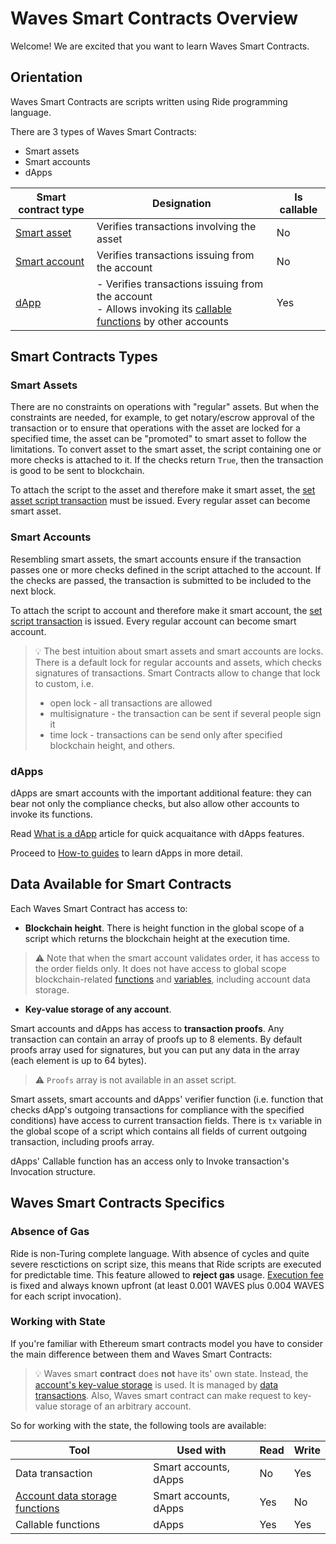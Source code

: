 # Waves Smart Contracts Overview

Welcome! We are excited that you want to learn Waves Smart Contracts.

## Orientation

Waves Smart Contracts are scripts written using Ride programming language.

There are 3 types of Waves Smart Contracts:

* Smart assets
* Smart accounts
* dApps

| Smart contract type | Designation | Is callable |
|---|---|---|
| [Smart asset](#smart-assets) | Verifies transactions involving the asset | No |
| [Smart account](#smart-accounts) | Verifies transactions issuing from the account  | No |
| [dApp](#dapp) | - Verifies transactions issuing from the account<br> - Allows invoking its [callable functions](/en/ride/functions/callable-function) by other accounts | Yes  |

## Smart Contracts Types

### Smart Assets <a id="smart-assets"></a>

There are no constraints on operations with "regular" assets. But when the constraints are needed, for example, to get notary/escrow approval of the transaction or to ensure that  operations with the asset are locked for a specified time, the asset can be "promoted" to smart asset to follow the limitations. To convert asset to the smart asset, the script containing one or more checks is attached to it. If the checks return `True`, then the transaction is good to be sent to blockchain.

To attach the script to the asset and therefore make it smart asset, the [set asset script transaction](/en/blockchain/transaction-type/set-asset-script-transaction.md) must be issued. Every regular asset can become smart asset.

### Smart Accounts <a id="smart-accounts"></a>

Resembling smart assets, the smart accounts ensure if the transaction passes one or more checks defined in the script attached to the account. If the checks are passed, the transaction is submitted to be included to the next block.

To attach the script to account and therefore make it smart account, the [set script transaction](/en/blockchain/transaction-type/set-script-transaction.md) is issued. Every regular account can become smart account.

> :bulb: The best intuition about smart assets and smart accounts are locks. There is a default lock for regular accounts and assets, which checks signatures of transactions. Smart Contracts allow to change that lock to custom, i.e.
> * open lock - all transactions are allowed
> * multisignature - the transaction can be sent if several people sign it
> * time lock - transactions can be send only after specified blockchain height, and others.

### dApps

dApps are smart accounts with the important additional feature: they can bear not only the compliance checks, but also allow other accounts to invoke its functions.

Read [What is a dApp](/en/building-apps/smart-contracts/what-is-a-dapp.md) article for quick acquaitance with dApps features.

Proceed to [How-to guides](/en/building-apps/waves-api-and-sdk/examples/) to learn dApps in more detail.

## Data Available for Smart Contracts

Each Waves Smart Contract has access to:

* **Blockchain height**. There is height function in the global scope of a script which returns the blockchain height at the execution time.

> :warning: Note that when the smart account validates order, it has access to the order fields only. It does not have access to global scope blockchain-related [functions](/en/ride/functions/built-in-functions/blockchain-functions) and [variables](/en/ride/variables/built-in-variables), including account data storage.

* **Key-value storage of any account**.

Smart accounts and dApps has access to **transaction proofs**. Any transaction can contain an array of proofs up to 8 elements. By default proofs array used for signatures, but you can put any data in the array (each element is up to 64 bytes).

> :warning: `Proofs` array is not available in an asset script.

Smart assets, smart accounts and dApps' verifier function (i.e. function that checks dApp's outgoing transactions for compliance with the specified conditions) have access to current transaction fields. There is `tx` variable in the global scope of a script which contains all fields of current outgoing transaction, including proofs array.

dApps' Callable function has an access only to Invoke transaction's Invoсation structure.

## Waves Smart Contracts Specifics

### Absence of Gas

Ride is non-Turing complete language. With absence of cycles and quite severe resctictions on script size, this means that Ride scripts are executed for predictable time. This feature allowed to **reject gas** usage. [Execution fee](/en/blockchain/transaction/transaction-fee) is fixed and always known upfront (at least 0.001 WAVES plus 0.004 WAVES for each script invocation).

### Working with State

If you're familiar with Ethereum smart contracts model you have to consider the main difference between them and Waves Smart Contracts:

> :bulb: Waves smart **contract** does **not** have its' own state. Instead, the [account's key-value storage](/en/blockchain/account/account-data-storage) is used. It is managed by [data transactions](https://docs.wavesplatform.com/en/blockchain/transaction-type/data-transaction). Also, Waves smart contract can make request to key-value storage of an arbitrary account.

So for working with the state, the following tools are available:

| Tool | Used with | Read | Write |
|---|---|---|---|
| Data transaction | Smart accounts, dApps | No | Yes |
| [Account data storage functions](/en/ride/functions/built-in-functions/account-data-storage-functions)  | Smart accounts, dApps | Yes | No |
| Callable functions | dApps  | Yes | Yes |